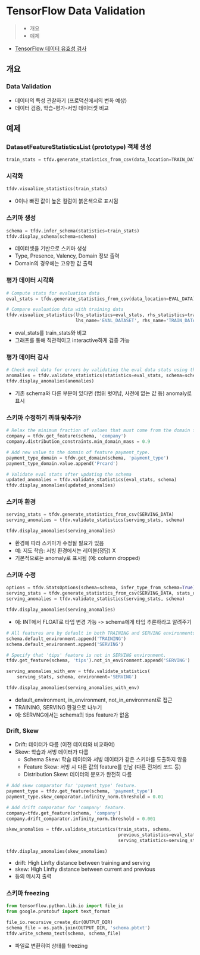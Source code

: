 # TensorFlow Data Validation

> - 개요
> - 얘제

- [TensorFlow 데이터 유효성 검사](https://www.tensorflow.org/tfx/tutorials/data_validation/tfdv_basic)

## 개요
### Data Validation

- 데이터의 특성 관찰하기 (프로덕션에서의 변화 예상)
- 데이터 검증, 학습-평가-서빙 데이터셋 비교

## 예제

### DatasetFeatureStatisticsList (prototype) 객체 생성

~~~Python
train_stats = tfdv.generate_statistics_from_csv(data_location=TRAIN_DATA)
~~~

### 시각화

~~~Python
tfdv.visualize_statistics(train_stats)
~~~

- 0이나 빠진 값이 높은 컬럼이 붉은색으로 표시됨

### 스키마 생성

~~~Python
schema = tfdv.infer_schema(statistics=train_stats)
tfdv.display_schema(schema=schema)
~~~

- 데이터셋을 기반으로 스키마 생성
- Type, Presence, Valency, Domain 정보 출력
- Domain의 경우에는 고유한 값 출력

### 평가 데이터 시각화

~~~Python
# Compute stats for evaluation data
eval_stats = tfdv.generate_statistics_from_csv(data_location=EVAL_DATA)

# Compare evaluation data with training data
tfdv.visualize_statistics(lhs_statistics=eval_stats, rhs_statistics=train_stats,
                          lhs_name='EVAL_DATASET', rhs_name='TRAIN_DATASET')
~~~

- eval_stats를 train_stats와 비교
- 그래프를 통해 직관적이고 interactive하게 검증 가능

### 평가 데이터 검사

~~~Python
# Check eval data for errors by validating the eval data stats using the previously inferred schema.
anomalies = tfdv.validate_statistics(statistics=eval_stats, schema=schema)
tfdv.display_anomalies(anomalies)
~~~

- 기존 schema와 다른 부분이 있다면 (범위 벗어남, 사전에 없는 값 등) anomaly로 표시

### 스키마 수정하기 ~~끼워 맞추기?~~

~~~Python
# Relax the minimum fraction of values that must come from the domain for feature company.
company = tfdv.get_feature(schema, 'company')
company.distribution_constraints.min_domain_mass = 0.9

# Add new value to the domain of feature payment_type.
payment_type_domain = tfdv.get_domain(schema, 'payment_type')
payment_type_domain.value.append('Prcard')

# Validate eval stats after updating the schema 
updated_anomalies = tfdv.validate_statistics(eval_stats, schema)
tfdv.display_anomalies(updated_anomalies)
~~~

### 스키마 환경

~~~Python
serving_stats = tfdv.generate_statistics_from_csv(SERVING_DATA)
serving_anomalies = tfdv.validate_statistics(serving_stats, schema)

tfdv.display_anomalies(serving_anomalies)
~~~

- 환경에 따라 스키마가 수정될 필요가 있음
- 예: 지도 학습: 서빙 환경에서는 레이블(정답) X
- 기본적으로는 anomaly로 표시됨 (예: column dropped)

### 스키마 수정

~~~Python
options = tfdv.StatsOptions(schema=schema, infer_type_from_schema=True)
serving_stats = tfdv.generate_statistics_from_csv(SERVING_DATA, stats_options=options)
serving_anomalies = tfdv.validate_statistics(serving_stats, schema)

tfdv.display_anomalies(serving_anomalies)
~~~

- 예: INT에서 FLOAT로 타입 변경 가능 -> schema에게 타입 추론하라고 알려주기

~~~Python
# All features are by default in both TRAINING and SERVING environments.
schema.default_environment.append('TRAINING')
schema.default_environment.append('SERVING')

# Specify that 'tips' feature is not in SERVING environment.
tfdv.get_feature(schema, 'tips').not_in_environment.append('SERVING')

serving_anomalies_with_env = tfdv.validate_statistics(
    serving_stats, schema, environment='SERVING')

tfdv.display_anomalies(serving_anomalies_with_env)
~~~

- default_environment, in_environment, not_in_environment로 접근
- TRAINING, SERVING 환경으로 나누기
- 예: SERVNG에서는 schema의 tips feature가 없음

### Drift, Skew

- Drift: 데이터가 다름 (이전 데이터와 비교하여)
- Skew: 학습과 서빙 데이터가 다름
  - Schema Skew: 학습 데이터와 서빙 데이터가 같은 스키마를 도출하지 않음
  - Feature Skew: 서빙 시 다른 값의 feature를 만남 (다른 전처리 코드 등)
  - Distribution Skew: 데이터의 분포가 완전히 다름

~~~Python
# Add skew comparator for 'payment_type' feature.
payment_type = tfdv.get_feature(schema, 'payment_type')
payment_type.skew_comparator.infinity_norm.threshold = 0.01

# Add drift comparator for 'company' feature.
company=tfdv.get_feature(schema, 'company')
company.drift_comparator.infinity_norm.threshold = 0.001

skew_anomalies = tfdv.validate_statistics(train_stats, schema,
                                          previous_statistics=eval_stats,
                                          serving_statistics=serving_stats)

tfdv.display_anomalies(skew_anomalies)
~~~

- drift: High Linfty distance between training and serving
- skew: High Linfty distance between current and previous
- 등의 메시지 출력

### 스키마 freezing

~~~Python
from tensorflow.python.lib.io import file_io
from google.protobuf import text_format

file_io.recursive_create_dir(OUTPUT_DIR)
schema_file = os.path.join(OUTPUT_DIR, 'schema.pbtxt')
tfdv.write_schema_text(schema, schema_file)
~~~

- 파일로 변환히여 상태를 freezing

